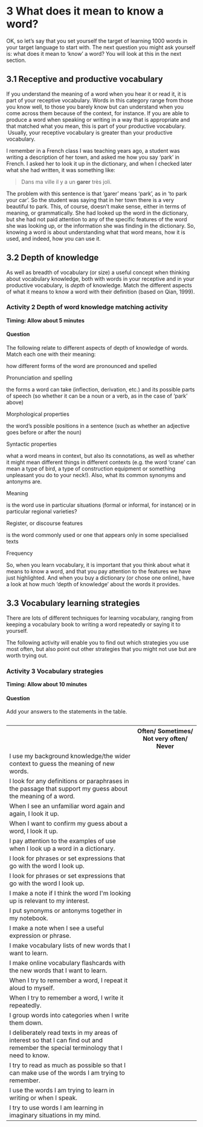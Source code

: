 # 3 What does it mean to know a word?


OK, so let’s say that you set yourself the target of learning 1000 words in your target language to start with. The next question you might ask yourself is: what does it mean to ‘know’ a word? You will look at this in the next section.


## 3.1 Receptive and productive vocabulary


If you understand the meaning of a word when you hear it or read it, it is part of your receptive vocabulary. Words in this category range from those you know well, to those you barely know but can understand when you come across them because of the context, for instance. If you are able to produce a word when speaking or writing in a way that is appropriate and that matched what you mean, this is part of your productive vocabulary.  Usually, your receptive vocabulary is greater than your productive vocabulary. 

I remember in a French class I was teaching years ago, a student was writing a description of her town, and asked me how you say ‘park’ in French. I asked her to look it up in the dictionary, and when I checked later what she had written, it was something like:

<!--Quote id=-->
>Dans ma ville il y a un __garer__ très joli.


The problem with this sentence is that ‘garer’ means ‘park’, as in ‘to park your car’. So the student was saying that in her town there is a very beautiful to park. This, of course, doesn’t make sense, either in terms of meaning, or grammatically. She had looked up the word in the dictionary, but she had not paid attention to any of the specific features of the word she was looking up, or the information she was finding in the dictionary. So, knowing a word is about understanding what that word means, how it is used, and indeed, how you can use it.


## 3.2 Depth of knowledge


As well as breadth of vocabulary (or size) a useful concept when thinking about vocabulary knowledge, both with words in your receptive and in your productive vocabulary, is *depth* of knowledge. Match the different aspects of what it means to know a word with their definition (based on Qian, 1999).


### Activity 2 Depth of word knowledge matching activity 
__Timing: Allow about 5 minutes__


#### Question

The following relate to different aspects of depth of knowledge of words. Match each one with their meaning: 

how different forms of the word are pronounced and spelled

Pronunciation and spelling

the forms a word can take (inflection, derivation, etc.) and its possible parts of speech (so whether it can be a noun or a verb, as in the case of ‘park’ above)

Morphological properties

the word’s possible positions in a sentence (such as whether an adjective goes before or after the noun)

Syntactic properties

what a word means in context, but also its connotations, as well as whether it might mean different things in different contexts (e.g. the word ‘crane’ can mean a type of bird, a type of construction equipment or something unpleasant you do to your neck!). Also, what its common synonyms and antonyms are.

Meaning

is the word use in particular situations (formal or informal, for instance) or in particular regional varieties?

Register, or discourse features

is the word commonly used or one that appears only in some specialised texts

Frequency



So, when you learn vocabulary, it is important that you think about what it means to know a word, and that you pay attention to the features we have just highlighted. And when you buy a dictionary (or chose one online), have a look at how much ‘depth of knowledge’ about the words it provides. 


## 3.3 Vocabulary learning strategies


There are lots of different techniques for learning vocabulary, ranging from keeping a vocabulary book to writing a word repeatedly or saying it to yourself. 

The following activity will enable you to find out which strategies you use most often, but also point out other strategies that you might not use but are worth trying out. 


### Activity 3 Vocabulary strategies
__Timing: Allow about 10 minutes__


#### Question

Add your answers to the statements in the table.
<table xmlns:str="http://exslt.org/strings">
<caption></caption>
<tbody>
<tr>
<th></th>
<th>Often/ Sometimes/ Not very often/ Never</th>
</tr>
<tr>
<td class="highlight_" rowspan="" colspan="">I use my background knowledge/the wider context to guess the meaning of new words.</td>
<td class="highlight_" rowspan="" colspan=""></td>
</tr>
<tr>
<td class="highlight_" rowspan="" colspan="">I look for any definitions or paraphrases in the passage that support my guess about the meaning of a word.</td>
<td class="highlight_" rowspan="" colspan=""></td>
</tr>
<tr>
<td class="highlight_" rowspan="" colspan="">When I see an unfamiliar word again and again, I look it up.</td>
<td class="highlight_" rowspan="" colspan=""></td>
</tr>
<tr>
<td class="highlight_" rowspan="" colspan="">When I want to confirm my guess about a word, I look it up.</td>
<td class="highlight_" rowspan="" colspan=""></td>
</tr>
<tr>
<td class="highlight_" rowspan="" colspan="">I pay attention to the examples of use when I look up a word in a dictionary.</td>
<td class="highlight_" rowspan="" colspan=""></td>
</tr>
<tr>
<td class="highlight_" rowspan="" colspan="">I look for phrases or set expressions that go with the word I look up.</td>
<td class="highlight_" rowspan="" colspan=""></td>
</tr>
<tr>
<td class="highlight_" rowspan="" colspan="">I look for phrases or set expressions that go with the word I look up.</td>
<td class="highlight_" rowspan="" colspan=""></td>
</tr>
<tr>
<td class="highlight_" rowspan="" colspan="">I make a note if I think the word I'm looking up is relevant to my interest.</td>
<td class="highlight_" rowspan="" colspan=""></td>
</tr>
<tr>
<td class="highlight_" rowspan="" colspan="">I put synonyms or antonyms together in my notebook.</td>
<td class="highlight_" rowspan="" colspan=""></td>
</tr>
<tr>
<td class="highlight_" rowspan="" colspan="">I make a note when I see a useful expression or phrase.</td>
<td class="highlight_" rowspan="" colspan=""></td>
</tr>
<tr>
<td class="highlight_" rowspan="" colspan="">I make vocabulary lists of new words that I want to learn.</td>
<td class="highlight_" rowspan="" colspan=""></td>
</tr>
<tr>
<td class="highlight_" rowspan="" colspan="">I make online vocabulary flashcards with the new words that I want to learn.</td>
<td class="highlight_" rowspan="" colspan=""></td>
</tr>
<tr>
<td class="highlight_" rowspan="" colspan="">When I try to remember a word, I repeat it aloud to myself.</td>
<td class="highlight_" rowspan="" colspan=""></td>
</tr>
<tr>
<td class="highlight_" rowspan="" colspan="">When I try to remember a word, I write it repeatedly.</td>
<td class="highlight_" rowspan="" colspan=""></td>
</tr>
<tr>
<td class="highlight_" rowspan="" colspan="">I group words into categories when I write them down.</td>
<td class="highlight_" rowspan="" colspan=""></td>
</tr>
<tr>
<td class="highlight_" rowspan="" colspan="">I deliberately read texts in my areas of interest so that I can find out and remember the special terminology that I need to know.</td>
<td class="highlight_" rowspan="" colspan=""></td>
</tr>
<tr>
<td class="highlight_" rowspan="" colspan="">I try to read as much as possible so that I can make use of the words I am trying to remember.</td>
<td class="highlight_" rowspan="" colspan=""></td>
</tr>
<tr>
<td class="highlight_" rowspan="" colspan="">I use the words I am trying to learn in writing or when I speak.</td>
<td class="highlight_" rowspan="" colspan=""></td>
</tr>
<tr>
<td class="highlight_" rowspan="" colspan="">I try to use words I am learning in imaginary situations in my mind.</td>
<td class="highlight_" rowspan="" colspan=""></td>
</tr>
</tbody>
</table>



